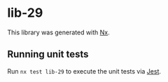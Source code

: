 # lib-29

This library was generated with [Nx](https://nx.dev).

## Running unit tests

Run `nx test lib-29` to execute the unit tests via [Jest](https://jestjs.io).
